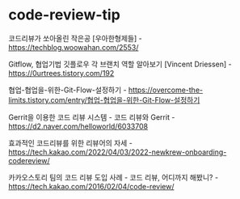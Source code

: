 # code-review-tip

코드리뷰가 쏘아올린 작은공 [우아한형제들] - https://techblog.woowahan.com/2553/

Gitflow, 협업기법 깃플로우 각 브랜치 역할 알아보기 [Vincent Driessen] - https://0urtrees.tistory.com/192

협업-협업을-위한-Git-Flow-설정하기 - https://overcome-the-limits.tistory.com/entry/협업-협업을-위한-Git-Flow-설정하기

Gerrit을 이용한 코드 리뷰 시스템 - 코드 리뷰와 Gerrit - https://d2.naver.com/helloworld/6033708

효과적인 코드리뷰를 위한 리뷰어의 자세 - https://tech.kakao.com/2022/04/03/2022-newkrew-onboarding-codereview/

카카오스토리 팀의 코드 리뷰 도입 사례 - 코드 리뷰, 어디까지 해봤니? - https://tech.kakao.com/2016/02/04/code-review/
